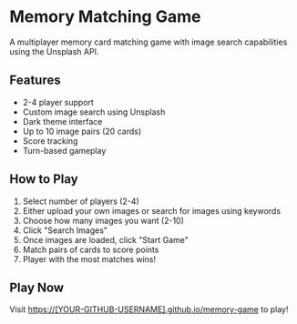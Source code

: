 # Memory Matching Game

A multiplayer memory card matching game with image search capabilities using the Unsplash API.

## Features
- 2-4 player support
- Custom image search using Unsplash
- Dark theme interface
- Up to 10 image pairs (20 cards)
- Score tracking
- Turn-based gameplay

## How to Play
1. Select number of players (2-4)
2. Either upload your own images or search for images using keywords
3. Choose how many images you want (2-10)
4. Click "Search Images"
5. Once images are loaded, click "Start Game"
6. Match pairs of cards to score points
7. Player with the most matches wins!

## Play Now
Visit [https://[YOUR-GITHUB-USERNAME].github.io/memory-game](https://[YOUR-GITHUB-USERNAME].github.io/memory-game) to play!
